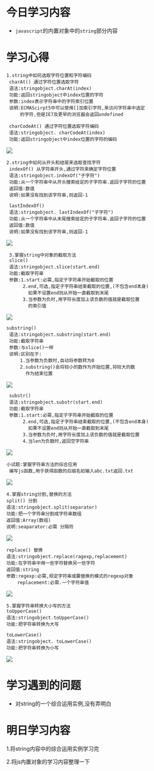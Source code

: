 # 今日学习内容

* `javascript`的内置对象中的`string`部分内容

# 学习心得

    1.string中如何选取字符位置和字符编码
     charAt() 通过字符位置选取字符
     语法:stringobject.charAt(index)
     功能:返回stringobject中index位置的字符
     参数:index表示字符串中的字符索引位置
     说明:ECMAScirpt5中可以使用[]加索引字符,来访问字符串中选定
         的字符,但是IE7及更早的浏览器会返回undefined
    
     charCodeAt() 通过字符位置选取字符编码
     语法:stringobject. charCodeAt(index)
     功能:返回stringobject中index位置的字符的编码
     
    
    
![](https://graph.baidu.com/resource/1010f4cfb8a79720a364201555151699.jpg)
 
    2.string中如何从开头和结尾来选取查找字符   
     indexOf() 从字符串开头,通过字符来确定字符位置
     语法:stringobject.indexOf("子字符")
     功能:从一个字符串中从开头搜索给定的子字符串.返回子字符的位置
     返回值:数值
     说明:如果没有找到该字符串,则返回-1
     
     lastIndexOf()
     语法:stringobject. lastIndexOf("子字符")
     功能:从一个字符串中从末尾搜索给定的子字符串.返回子字符的位置
     返回值:数值
     说明:如果没有找到该字符串,则返回-1
     
![](https://graph.baidu.com/resource/101d9a4b3b848fb3ea1ee01555152098.jpg)     
     
     3.掌握string中对象的截取方法
     slice()
     语法:stringobject.slice(start.end)
     功能:截取字符串
     参数:1.start:必需,指定子字符串开始截取的位置
          2.end,可选,指定子字符串结束截取的位置,(不包含end本身)
            如果不设置end则从开始一直截取到末尾
          3.当参数为负时,用字符长度加上该负数的值就是截取位置
            的索引值

![](https://graph.baidu.com/resource/10100d2b1961054c68bf001555153454.jpg)

    substring()
     语法:stringobject.substring(start.end)
     功能:截取字符串
     参数:与slice()一样
     说明:区别在于:
         1.当参数为负数时,自动将参数转为0
         2.substring()会将较小的数作为开始位置,将较大的数
           作为结束位置
           
           
![](https://graph.baidu.com/resource/101d8ffffcaaa6d3597e901555154971.jpg)           
           
     substr()
     语法:stringobject.substr(start.end)
     功能:截取字符串
     参数:1.start:必需,指定子字符串开始截取的位置
          2.end,可选,指定子字符串结束截取的位置,(不包含end本身)
            如果不设置end则从开始一直截取到末尾
          3.当参数为负时,用字符长度加上该负数的值就是截取位置
          4.当len为负数时,返回空字符串
           
![](https://graph.baidu.com/resource/101972f3e9283619d0db201555154906.jpg)           

    小试题:掌握字符串方法的综合应用
     编写js函数,用于获得函数的后缀名如输入abc.txt返回.txt
     
![](https://graph.baidu.com/resource/101ba62b95a9b06ebd24d01555161738.jpg)

    4.掌握string分割,替换的方法
    split() 分割
    语法:stringobject.split(separator)
    功能:把一个字符串分割成字符串数组
    返回值:Array(数组)
    说明:seaparator:必需 分隔符
    
![](https://graph.baidu.com/resource/1018fc1733a86fb9f26e101555162050.jpg)

    replace() 替换
    语法:stringobject.replace(ragexp,replacement)
    功能:在字符串中用一些字符替换另一些字符
    返回值:string
    参数:regexp:必需,规定字符串或要替换的模式的regexp对象
        replacement:必需.一个字符串值
        
![](https://graph.baidu.com/resource/101d50674437b2508138d01555162415.jpg)        
 
    5.掌握字符串转换大小写的方法
    toUpperCase() 
    语法:stringobject.toUpperCase()
    功能:把字符串转换为大写
    
    toLowerCase()
    语法:stringobject. toLowerCase()
    功能:把字符串转换为小写
    
![](https://graph.baidu.com/resource/101334f9ca23b622ff7d101555162627.jpg)    

# 学习遇到的问题 

* 对string的一个综合运用实例,没有弄明白

# 明日学习内容

1.将string内容中的综合运用实例学习完
 
2.将js内置对象的学习内容整理一下 
